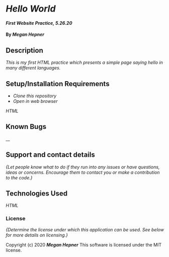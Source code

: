 # _Hello World_

#### _First Website Practice, 5.26.20_

#### By _**Megan Hepner**_

## Description

_This is my first HTML practice which presents a simple page saying hello in many different languages._

## Setup/Installation Requirements

* _Clone this repository_
* _Open in web browser_


_HTML_

## Known Bugs

__

## Support and contact details

_{Let people know what to do if they run into any issues or have questions, ideas or concerns.  Encourage them to contact you or make a contribution to the code.}_

## Technologies Used

_HTML_

### License

*{Determine the license under which this application can be used.  See below for more details on licensing.}*

Copyright (c) 2020 **_Megan Hepner_**
This software is licensed under the MIT license.